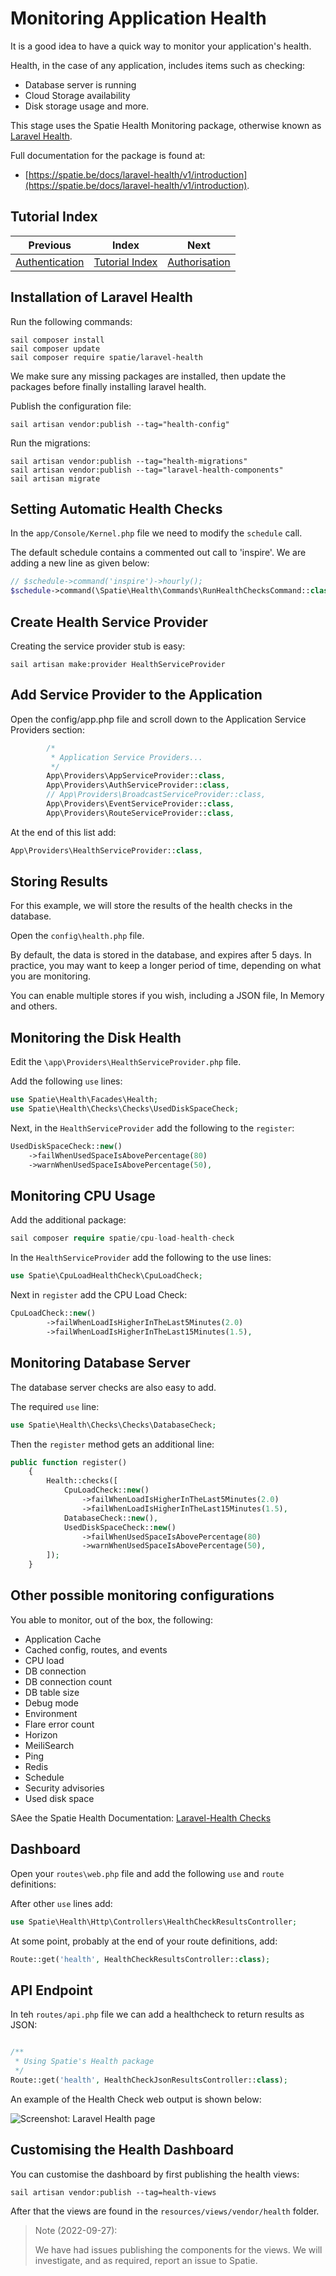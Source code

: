 # Monitoring Application Health

It is a good idea to have a quick way to monitor your application's health.

Health, in the case of any application, includes items such as checking:
- Database server is running
- Cloud Storage availability
- Disk storage usage
and more.

This stage uses the Spatie Health Monitoring package, otherwise known as [Laravel Health](https://github.com/spatie/laravel-health).

Full documentation for the package is found at:
- [https://spatie.be/docs/laravel-health/v1/introduction](https://spatie.be/docs/laravel-health/v1/introduction).

## Tutorial Index

|                     Previous                      |                Index                 |                      Next                       |
|:-------------------------------------------------:|:------------------------------------:|:-----------------------------------------------:|
| [Authentication](ReadMe-21-API-authentication.md) | [Tutorial Index](ReadMe-00-Index.md) | [Authorisation](ReadMe-25-API-authorisation.md) | 

## Installation of Laravel Health

Run the following commands:

```shell
sail composer install
sail composer update
sail composer require spatie/laravel-health
```
We make sure any missing packages are installed, then update the 
packages before finally installing laravel health.

Publish the configuration file:
```shell
sail artisan vendor:publish --tag="health-config"
```

Run the migrations:
```shell
sail artisan vendor:publish --tag="health-migrations"
sail artisan vendor:publish --tag="laravel-health-components"
sail artisan migrate
```

## Setting Automatic Health Checks

In the `app/Console/Kernel.php` file we need to modify the `schedule` call.

The default schedule contains a commented out call to 'inspire'. We 
are adding a new line as given below:

```php
// $schedule->command('inspire')->hourly();
$schedule->command(\Spatie\Health\Commands\RunHealthChecksCommand::class)->everyMinute();
```

## Create Health Service Provider

Creating the service provider stub is easy:

```shell
sail artisan make:provider HealthServiceProvider
```

## Add Service Provider to the Application

Open the config/app.php file and scroll down to the Application 
Service Providers section:

```php
        /*
         * Application Service Providers...
         */
        App\Providers\AppServiceProvider::class,
        App\Providers\AuthServiceProvider::class,
        // App\Providers\BroadcastServiceProvider::class,
        App\Providers\EventServiceProvider::class,
        App\Providers\RouteServiceProvider::class,
```

At the end of this list add:

```php
App\Providers\HealthServiceProvider::class,
```


## Storing Results

For this example, we will store the results of the health checks in the database.

Open the `config\health.php` file.

By default, the data is stored in the database, and expires
after 5 days. In practice, you may want to keep a longer period
of time, depending on what you are monitoring.

You can enable multiple stores if you wish, including a JSON
file, In Memory and others.

## Monitoring the Disk Health

Edit the `\app\Providers\HealthServiceProvider.php` file.

Add the following `use` lines:

```php
use Spatie\Health\Facades\Health;
use Spatie\Health\Checks\Checks\UsedDiskSpaceCheck;
```

Next, in the `HealthServiceProvider` add the following to the `register`:

```php
UsedDiskSpaceCheck::new()
    ->failWhenUsedSpaceIsAbovePercentage(80)
    ->warnWhenUsedSpaceIsAbovePercentage(50),
```


## Monitoring CPU Usage

Add the additional package:
```php
sail composer require spatie/cpu-load-health-check
```


In the `HealthServiceProvider` add the following to the use lines:
```php
use Spatie\CpuLoadHealthCheck\CpuLoadCheck;
```

Next in `register` add the CPU Load Check:

```php
CpuLoadCheck::new()
        ->failWhenLoadIsHigherInTheLast5Minutes(2.0)
        ->failWhenLoadIsHigherInTheLast15Minutes(1.5),
```


## Monitoring Database Server

The database server checks are also easy to add.

The required `use` line:

```php
use Spatie\Health\Checks\Checks\DatabaseCheck;
```

Then the `register` method gets an additional line:

```php
public function register()
    {
        Health::checks([
            CpuLoadCheck::new()
                ->failWhenLoadIsHigherInTheLast5Minutes(2.0)
                ->failWhenLoadIsHigherInTheLast15Minutes(1.5),
            DatabaseCheck::new(),
            UsedDiskSpaceCheck::new()
                ->failWhenUsedSpaceIsAbovePercentage(80)
                ->warnWhenUsedSpaceIsAbovePercentage(50),
        ]);
    }
```

## Other possible monitoring configurations

You able to monitor, out of the box, the following:
- Application Cache
- Cached config, routes, and events
- CPU load
- DB connection
- DB connection count
- DB table size
- Debug mode
- Environment
- Flare error count
- Horizon
- MeiliSearch
- Ping
- Redis
- Schedule
- Security advisories
- Used disk space

SAee the Spatie Health Documentation: [Laravel-Health Checks](https://spatie.be/docs/laravel-health/v1/available-checks/overview)

## Dashboard

Open your `routes\web.php` file and add the following `use` and `route` definitions:

After other `use` lines add:

```php
use Spatie\Health\Http\Controllers\HealthCheckResultsController;
```
At some point, probably at the end of your route definitions, add:

```php
Route::get('health', HealthCheckResultsController::class);
```

## API Endpoint

In teh `routes/api.php` file we can add a healthcheck to return results as JSON:

```php

/**
 * Using Spatie's Health package
 */
Route::get('health', HealthCheckJsonResultsController::class);
```

An example of the Health Check web output is shown below:

![Screenshot: Laravel Health page](images/healthcheck-1.png)


## Customising the Health Dashboard

You can customise the dashboard by first publishing the health views:

```shell
sail artisan vendor:publish --tag=health-views
```

After that the views are found in the `resources/views/vendor/health` folder.

> Note (2022-09-27):
> 
> We have had issues publishing the components for the views.
> We will investigate, and as required, report an issue to Spatie.

